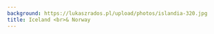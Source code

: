 ```yaml
---
background: https://lukaszrados.pl/upload/photos/islandia-320.jpg
title: Iceland <br>& Norway
---
```

